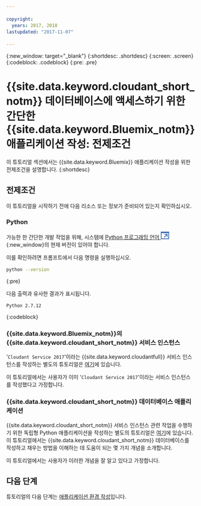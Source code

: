 ```yaml
---

copyright:
  years: 2017, 2018
lastupdated: "2017-11-07"

---
```


{:new_window: target="_blank"}
{:shortdesc: .shortdesc}
{:screen: .screen}
{:codeblock: .codeblock}
{:pre: .pre}

<!-- Acrolinx: 2017-01-10 -->

# {{site.data.keyword.cloudant_short_notm}} 데이터베이스에 액세스하기 위한 간단한 {{site.data.keyword.Bluemix_notm}} 애플리케이션 작성: 전제조건

이 튜토리얼 섹션에서는 {{site.data.keyword.Bluemix}} 애플리케이션 작성을 위한 전제조건을 설명합니다.
{:shortdesc}

## 전제조건

이 튜토리얼을 시작하기 전에 다음 리소스 또는 정보가 준비되어 있는지 확인하십시오.

### Python

가능한 한 간단한 개발 작업을 위해, 시스템에 [Python 프로그래밍 언어 ![외부 링크 아이콘](../images/launch-glyph.svg "외부 링크 아이콘")](https://www.python.org/){:new_window}의
현재 버전이 있어야 합니다.

이를 확인하려면 프롬프트에서 다음 명령을 실행하십시오.

```sh
python --version
```
{:pre}

다음 출력과 유사한 결과가 표시됩니다.

```
Python 2.7.12
```
{:codeblock}

<div id="csi"></div>

### {{site.data.keyword.Bluemix_notm}}의 {{site.data.keyword.cloudant_short_notm}} 서비스 인스턴스

'`Cloudant Service 2017`'이라는 {{site.data.keyword.cloudantfull}} 서비스 인스턴스를 작성하는
별도의 튜토리얼은 [여기](create_service.html)에 있습니다.

이 튜토리얼에서는 사용자가 이미 '`Cloudant Service 2017`'이라는 서비스 인스턴스를 작성했다고 가정합니다.

### {{site.data.keyword.cloudant_short_notm}} 데이터베이스 애플리케이션

{{site.data.keyword.cloudant_short_notm}} 서비스 인스턴스 관련 작업을 수행하기 위한 독립형 Python 애플리케이션을 작성하는
별도의 튜토리얼은 [여기](create_database.html)에 있습니다.
이 튜토리얼에서는 {{site.data.keyword.cloudant_short_notm}} 데이터베이스를
작성하고 채우는 방법을 이해하는 데 도움이 되는 몇 가지 개념을 소개합니다.

이 튜토리얼에서는 사용자가 이러한 개념을 잘 알고 있다고 가정합니다.

## 다음 단계

튜토리얼의 다음 단계는 [애플리케이션 환경 작성](create_bmxapp_appenv.html)입니다.
